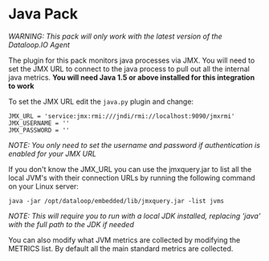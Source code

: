 # Java Pack

*WARNING: This pack will only work with the latest version of the Dataloop.IO Agent*

The plugin for this pack monitors java processes via JMX. You will need to set the JMX
URL to connect to the java process to pull out all the internal java metrics. **You will need
Java 1.5 or above installed for this integration to work**

To set the JMX URL edit the `java.py` plugin and change:

```
JMX_URL = 'service:jmx:rmi:///jndi/rmi://localhost:9090/jmxrmi'
JMX_USERNAME = ''
JMX_PASSWORD = ''
```

*NOTE: You only need to set the username and password if authentication is enabled for your JMX URL*

If you don't know the JMX_URL you can use the jmxquery.jar to list all the local JVM's with their connection
URLs by running the following command on your Linux server:

```
java -jar /opt/dataloop/embedded/lib/jmxquery.jar -list jvms
```

*NOTE: This will require you to run with a local JDK installed, replacing 'java' with the full path to the JDK if needed*

You can also modify what JVM metrics are collected by modifying the METRICS list. By default all the main standard metrics are collected.

